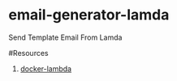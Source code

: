 # email-generator-lamda
Send Template Email From Lamda

#Resources
1. [docker-lambda](https://github.com/lambci/docker-lambda)
